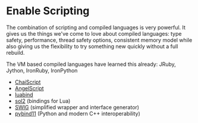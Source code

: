# Enable Scripting

The combination of scripting and compiled languages is very powerful. It gives us the things we've come to love about compiled languages: type safety, performance, thread safety options, consistent memory model while also giving us the flexibility to try something new quickly without a full rebuild.

The VM based compiled languages have learned this already: JRuby, Jython, IronRuby, IronPython

 * [ChaiScript](http://chaiscript.com/)
 * [AngelScript](http://www.angelcode.com/angelscript/)
 * [luabind](http://www.rasterbar.com/products/luabind.html)
 * [sol2](https://github.com/ThePhD/sol2) (bindings for Lua)
 * [SWIG](http://www.swig.org/) (simplified wrapper and interface generator)
 * [pybind11](https://pybind11.readthedocs.io/en/stable/) (Python and modern C++ interoperability)
